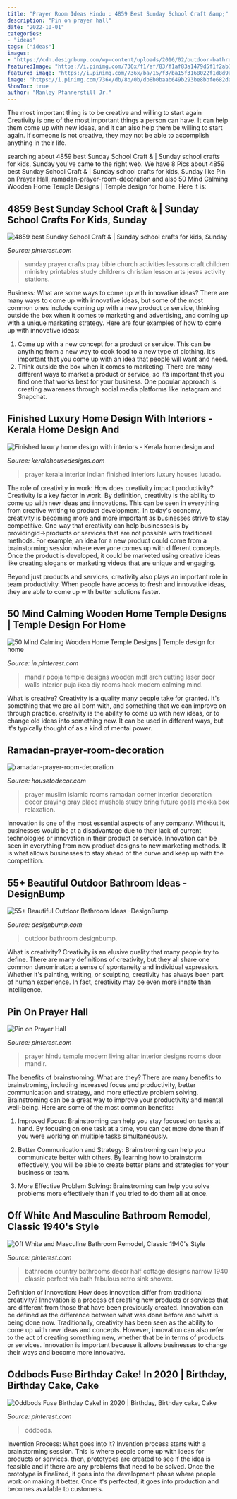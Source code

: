 ```yaml
---
title: "Prayer Room Ideas Hindu : 4859 Best Sunday School Craft &amp;"
description: "Pin on prayer hall"
date: "2022-10-01"
categories:
- "ideas"
tags: ["ideas"]
images:
- "https://cdn.designbump.com/wp-content/uploads/2016/02/outdoor-bathroom-designrulz-11.jpg"
featuredImage: "https://i.pinimg.com/736x/f1/af/83/f1af83a1479d5f1f2ab35123387f3018.jpg"
featured_image: "https://i.pinimg.com/736x/ba/15/f3/ba15f3168022f1d8d9a82ac7394a0d46.jpg"
image: "https://i.pinimg.com/736x/db/8b/0b/db8b0baab649b293be8bbfe682da45a7.jpg"
ShowToc: true
author: "Manley Pfannerstill Jr."
---
```



The most important thing is to be creative and willing to start again
Creativity is one of the most important things a person can have. It can help them come up with new ideas, and it can also help them be willing to start again. If someone is not creative, they may not be able to accomplish anything in their life.

	

		
searching about 4859 best Sunday School Craft &amp; | Sunday school crafts for kids, Sunday you've came to the right web. We have 8 Pics about 4859 best Sunday School Craft &amp; | Sunday school crafts for kids, Sunday like Pin on Prayer Hall, ramadan-prayer-room-decoration and also 50 Mind Calming Wooden Home Temple Designs | Temple design for home. Here it is:
		
    
## 4859 Best Sunday School Craft &amp; | Sunday School Crafts For Kids, Sunday

<img loading=lazy src="https://i.pinimg.com/736x/e7/ed/72/e7ed72cda1192ca927c633626c8e3d8b.jpg" onerror="this.onerror=null;this.src='https://tse1.mm.bing.net/th?id=OIP.7T3aKZSS9VKUUuNKlTTppAAAAA&amp;pid=15.1';" alt="4859 best Sunday School Craft &amp; | Sunday school crafts for kids, Sunday">

_Source: pinterest.com_

>sunday prayer crafts pray bible church activities lessons craft children ministry printables study childrens christian lesson arts jesus activity stations. 

	

Business: What are some ways to come up with innovative ideas?
There are many ways to come up with innovative ideas, but some of the most common ones include coming up with a new product or service, thinking outside the box when it comes to marketing and advertising, and coming up with a unique marketing strategy. Here are four examples of how to come up with innovative ideas: 
1. Come up with a new concept for a product or service. This can be anything from a new way to cook food to a new type of clothing. It’s important that you come up with an idea that people will want and need. 
2. Think outside the box when it comes to marketing. There are many different ways to market a product or service, so it’s important that you find one that works best for your business. One popular approach is creating awareness through social media platforms like Instagram and Snapchat.

    
## Finished Luxury Home Design With Interiors - Kerala Home Design And

<img loading=lazy src="https://2.bp.blogspot.com/-9bSs_izEKac/UnI9_3MKiII/AAAAAAAAg-Q/6RdIvWW0RrU/s1600/prayer-room-interior.jpg" onerror="this.onerror=null;this.src='https://tse4.mm.bing.net/th?id=OIP.TLojm5_IBQOk9QGJbrKvpwHaJ4&amp;pid=15.1';" alt="Finished luxury home design with interiors - Kerala home design and">

_Source: keralahousedesigns.com_

>prayer kerala interior indian finished interiors luxury houses lucado. 

	

The role of creativity in work: How does creativity impact productivity?
Creativity is a key factor in work. By definition, creativity is the ability to come up with new ideas and innovations. This can be seen in everything from creative writing to product development. In today's economy, creativity is becoming more and more important as businesses strive to stay competitive.
One way that creativity can help businesses is by providingid→products or services that are not possible with traditional methods. For example, an idea for a new product could come from a brainstorming session where everyone comes up with different concepts. Once the product is developed, it could be marketed using creative ideas like creating slogans or marketing videos that are unique and engaging.

Beyond just products and services, creativity also plays an important role in team productivity. When people have access to fresh and innovative ideas, they are able to come up with better solutions faster.

    
## 50 Mind Calming Wooden Home Temple Designs | Temple Design For Home

<img loading=lazy src="https://i.pinimg.com/736x/db/8b/0b/db8b0baab649b293be8bbfe682da45a7.jpg" onerror="this.onerror=null;this.src='https://tse4.mm.bing.net/th?id=OIP.N7k0elLBDCSuBfBZM4rJ9gHaNK&amp;pid=15.1';" alt="50 Mind Calming Wooden Home Temple Designs | Temple design for home">

_Source: in.pinterest.com_

>mandir pooja temple designs wooden mdf arch cutting laser door walls interior puja ikea diy rooms hack modern calming mind. 

	

What is creative?
Creativity is a quality many people take for granted. It's something that we are all born with, and something that we can improve on through practice. creativity is the ability to come up with new ideas, or to change old ideas into something new. It can be used in different ways, but it's typically thought of as a kind of mental power.

    
## Ramadan-prayer-room-decoration

<img loading=lazy src="https://housetodecor.com/wp-content/uploads/2020/04/ramadan-prayer-room-decoration.jpg" onerror="this.onerror=null;this.src='https://tse4.mm.bing.net/th?id=OIP.rB1WOPt7M8MqAJFNWHI7IgHaKw&amp;pid=15.1';" alt="ramadan-prayer-room-decoration">

_Source: housetodecor.com_

>prayer muslim islamic rooms ramadan corner interior decoration decor praying pray place mushola study bring future goals mekka box relaxation. 

	

Innovation is one of the most essential aspects of any company. Without it, businesses would be at a disadvantage due to their lack of current technologies or innovation in their product or service. Innovation can be seen in everything from new product designs to new marketing methods. It is what allows businesses to stay ahead of the curve and keep up with the competition.

    
## 55+ Beautiful Outdoor Bathroom Ideas -DesignBump

<img loading=lazy src="https://cdn.designbump.com/wp-content/uploads/2016/02/outdoor-bathroom-designrulz-11.jpg" onerror="this.onerror=null;this.src='https://tse4.mm.bing.net/th?id=OIP.1duYXvZZndHuutsXx59RcgHaEK&amp;pid=15.1';" alt="55+ Beautiful Outdoor Bathroom Ideas -DesignBump">

_Source: designbump.com_

>outdoor bathroom designbump. 

	

What is creativity?
Creativity is an elusive quality that many people try to define. There are many definitions of creativity, but they all share one common denominator: a sense of spontaneity and individual expression. Whether it's painting, writing, or sculpting, creativity has always been part of human experience. In fact, creativity may be even more innate than intelligence.

    
## Pin On Prayer Hall

<img loading=lazy src="https://i.pinimg.com/736x/f1/af/83/f1af83a1479d5f1f2ab35123387f3018.jpg" onerror="this.onerror=null;this.src='https://tse2.mm.bing.net/th?id=OIP.VN4HOuTCCa-x2PKuOnj_IgHaO0&amp;pid=15.1';" alt="Pin on Prayer Hall">

_Source: pinterest.com_

>prayer hindu temple modern living altar interior designs rooms door mandir. 

	

The benefits of brainstroming: What are they?
There are many benefits to brainstroming, including increased focus and productivity, better communication and strategy, and more effective problem solving. Brainstroming can be a great way to improve your productivity and mental well-being. Here are some of the most common benefits: 
1. Improved Focus: Brainstroming can help you stay focused on tasks at hand. By focusing on one task at a time, you can get more done than if you were working on multiple tasks simultaneously. 

2. Better Communication and Strategy: Brainstroming can help you communicate better with others. By learning how to brainstorm effectively, you will be able to create better plans and strategies for your business or team. 

3. More Effective Problem Solving: Brainstroming can help you solve problems more effectively than if you tried to do them all at once.

    
## Off White And Masculine Bathroom Remodel, Classic 1940&#039;s Style

<img loading=lazy src="https://i.pinimg.com/736x/e3/40/8b/e3408b67753974b2ac4b86bdc795b397--country-bathrooms-cottage-bathrooms.jpg" onerror="this.onerror=null;this.src='https://tse1.mm.bing.net/th?id=OIP.mEnLs7IeMiQiqgMK0N0qzAHaJZ&amp;pid=15.1';" alt="Off White and Masculine Bathroom Remodel, Classic 1940&#039;s Style">

_Source: pinterest.com_

>bathroom country bathrooms decor half cottage designs narrow 1940 classic perfect via bath fabulous retro sink shower. 

	

Definition of Innovation: How does innovation differ from traditional creativity?
Innovation is a process of creating new products or services that are different from those that have been previously created. Innovation can be defined as the difference between what was done before and what is being done now. Traditionally, creativity has been seen as the ability to come up with new ideas and concepts. However, innovation can also refer to the act of creating something new, whether that be in terms of products or services. Innovation is important because it allows businesses to change their ways and become more innovative.

    
## Oddbods Fuse Birthday Cake! In 2020 | Birthday, Birthday Cake, Cake

<img loading=lazy src="https://i.pinimg.com/736x/ba/15/f3/ba15f3168022f1d8d9a82ac7394a0d46.jpg" onerror="this.onerror=null;this.src='https://tse3.mm.bing.net/th?id=OIP.E95yJX7YGFPn0Chlv8y5GQHaJ4&amp;pid=15.1';" alt="Oddbods Fuse Birthday Cake! in 2020 | Birthday, Birthday cake, Cake">

_Source: pinterest.com_

>oddbods. 

	

Invention Process: What goes into it?
Invention process starts with a brainstorming session. This is where people come up with ideas for products or services. then, prototypes are created to see if the idea is feasible and if there are any problems that need to be solved. Once the prototype is finalized, it goes into the development phase where people work on making it better. Once it's perfected, it goes into production and becomes available to customers.

